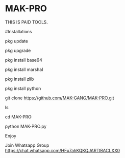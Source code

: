 # MAK-PRO

THIS IS PAID TOOLS. 


#Installations 


pkg update

pkg upgrade

pkg install base64

pkg install marshal

pkg install zlib

pkg install python

git clone https://github.com/MAK-GANG/MAK-PRO.git

ls

cd MAK-PRO

python MAK-PRO.py

Enjoy 

Join Whatsapp Group https://chat.whatsapp.com/HFu7ahKQKQJARTtBACLXX0
 
